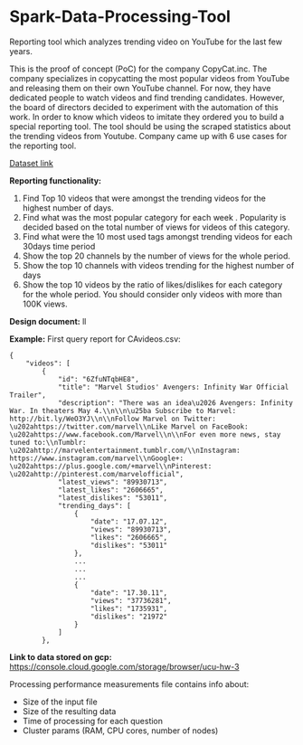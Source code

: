 # Spark-Data-Processing-Tool
Reporting tool which analyzes trending video on YouTube for the last few years.

This is the proof of concept (PoC) for the company CopyCat.inc. The company specializes in copycatting the most popular videos from YouTube and releasing them on their own YouTube channel. For now, they have dedicated people to watch videos and find trending candidates. However, the board of directors decided to experiment with the automation of this work. In order to know which videos to imitate they ordered you to build a special reporting tool. The tool should be using the scraped statistics about the trending videos from Youtube. Company came up with 6 use cases for the reporting tool. 

[Dataset link](https://www.kaggle.com/datasnaek/youtube-new)

**Reporting functionality:**

1. Find Top 10 videos that were amongst the trending videos for the highest number of days.
2. Find what was the most popular category for each week . Popularity is decided based on the total number of views for videos of this category.
3. Find what were the 10 most used tags amongst trending videos for each 30days time period
4. Show the top 20 channels by the number of views for the whole period.
5. Show the top 10 channels with videos trending for the highest number of days
6. Show the top 10 videos by the ratio of likes/dislikes for each category for the whole period. You should consider only videos with more than 100K views.

**Design document:**
ll

**Example:**
First query report for CAvideos.csv:

```
{
    "videos": [
        {
            "id": "6ZfuNTqbHE8",
            "title": "Marvel Studios' Avengers: Infinity War Official Trailer",
            "description": "There was an idea\u2026 Avengers: Infinity War. In theaters May 4.\\n\\n\u25ba Subscribe to Marvel: http://bit.ly/WeO3YJ\\n\\nFollow Marvel on Twitter: \u202ahttps://twitter.com/marvel\\nLike Marvel on FaceBook: \u202ahttps://www.facebook.com/Marvel\\n\\nFor even more news, stay tuned to:\\nTumblr: \u202ahttp://marvelentertainment.tumblr.com/\\nInstagram: https://www.instagram.com/marvel\\nGoogle+: \u202ahttps://plus.google.com/+marvel\\nPinterest: \u202ahttp://pinterest.com/marvelofficial",
            "latest_views": "89930713",
            "latest_likes": "2606665",
            "latest_dislikes": "53011",
            "trending_days": [
                {
                    "date": "17.07.12",
                    "views": "89930713",
                    "likes": "2606665",
                    "dislikes": "53011"
                },
                ...
                ...
                ...
                {
                    "date": "17.30.11",
                    "views": "37736281",
                    "likes": "1735931",
                    "dislikes": "21972"
                }
            ]
        },

```


**Link to data stored on gcp:**
https://console.cloud.google.com/storage/browser/ucu-hw-3

Processing performance measurements file contains info about:
- Size of the input file
- Size of the resulting data
- Time of processing for each question
- Cluster params (RAM, CPU cores, number of nodes)
